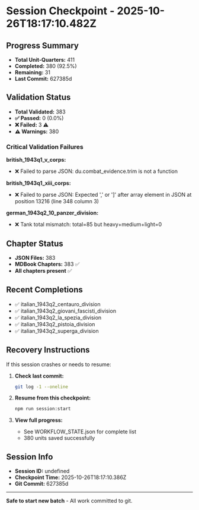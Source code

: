 # Session Checkpoint - 2025-10-26T18:17:10.482Z

## Progress Summary

- **Total Unit-Quarters:** 411
- **Completed:** 380 (92.5%)
- **Remaining:** 31
- **Last Commit:** 627385d

## Validation Status

- **Total Validated:** 383
- **✅ Passed:** 0 (0.0%)
- **❌ Failed:** 3 ⚠️
- **⚠️ Warnings:** 380

### Critical Validation Failures

**british_1943q1_v_corps:**
  - ❌ Failed to parse JSON: du.combat_evidence.trim is not a function

**british_1943q1_xiii_corps:**
  - ❌ Failed to parse JSON: Expected ',' or ']' after array element in JSON at position 13216 (line 348 column 3)

**german_1943q2_10_panzer_division:**
  - ❌ Tank total mismatch: total=85 but heavy+medium+light=0

## Chapter Status

- **JSON Files:** 383
- **MDBook Chapters:** 383 ✅
- **All chapters present** ✅

## Recent Completions

- ✅ italian_1943q2_centauro_division
- ✅ italian_1943q2_giovani_fascisti_division
- ✅ italian_1943q2_la_spezia_division
- ✅ italian_1943q2_pistoia_division
- ✅ italian_1943q2_superga_division

## Recovery Instructions

If this session crashes or needs to resume:

1. **Check last commit:**
   ```bash
   git log -1 --oneline
   ```

2. **Resume from this checkpoint:**
   ```bash
   npm run session:start
   ```

3. **View full progress:**
   - See WORKFLOW_STATE.json for complete list
   - 380 units saved successfully

## Session Info

- **Session ID:** undefined
- **Checkpoint Time:** 2025-10-26T18:17:10.386Z
- **Git Commit:** 627385d

---

**Safe to start new batch** - All work committed to git.

